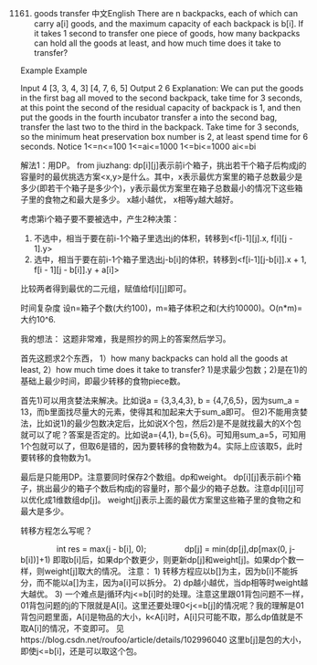 1161. goods transfer
中文English
There are n backpacks, each of which can carry a[i] goods, and the maximum capacity of each backpack is b[i]. If it takes 1 second to transfer one piece of goods, how many backpacks can hold all the goods at least, and how much time does it take to transfer?

Example
Example

Input
4
[3, 3, 4, 3]
[4, 7, 6, 5]
Output 2 6 
Explanation:
We can put the goods in the first bag all moved to the second backpack, take time for 3 seconds, at this point the second of the residual capacity of backpack is 1, and then put the goods in the fourth incubator transfer a into the second bag, transfer the last two to the third in the backpack. Take time for 3 seconds, so the minimum heat preservation box number is 2, at least spend time for 6 seconds.
Notice
1<=n<=100
1<=ai<=1000
1<=bi<=1000
ai<=bi

解法1：用DP。
from jiuzhang:
dp[i][j]表示前i个箱子，挑出若干个箱子后构成j的容量时的最优挑选方案<x,y>是什么。其中，x表示最优方案里的箱子总数最少是多少(即若干个箱子是多少个)，y表示最优方案里在箱子总数最小的情况下这些箱子里的食物之和最大是多少。
x越小越优，
x相等y越大越好。

考虑第i个箱子要不要被选中，产生2种决策：
1) 不选中，相当于要在前i-1个箱子里选出j的体积，转移到<f[i-1][j].x, f[i][j - 1].y>
2) 选中，相当于要在前i-1个箱子里选出j-b[i]的体积，转移到<f[i-1][j-b[i]].x + 1, f[i - 1][j - b[i]].y + a[i]>

比较两者得到最优的二元组，赋值给f[i][j]即可。

时间复杂度
设n=箱子个数(大约100)，m=箱子体积之和(大约10000)。O(n*m)=大约10^6.

我的想法：
这题非常难，我是照抄的网上的答案然后学习。

首先这题求2个东西，
1）how many backpacks can hold all the goods at least, 
2）how much time does it take to transfer?
1)是求最少包数；2)是在1)的基础上最少时间，即最少转移的食物piece数。

首先1)可以用贪婪法来解决。比如说a = {3,3,4,3}, b = {4,7,6,5}，因为sum_a = 13，而b里面找尽量大的元素，使得其和加起来大于sum_a即可。
但2)不能用贪婪法，比如说1)的最少包数决定后，比如说X个包，然后2)是不是就找最大的X个包就可以了呢？答案是否定的。比如说a={4,1}, b={5,6}。可知用sum_a=5，可知用1个包就可以了，但取6是错的，因为要转移的食物数为4。实际上应该取5，此时要转移的食物数为1。

最后是只能用DP。注意要同时保存2个数组。dp和weight。
dp[i][j]表示前i个箱子，挑出最少的箱子个数后构成j的容量时，那个最少的箱子总数。注意dp[i][j]可以优化成1维数组dp[j]。
weight[j]表示上面的最优方案里这些箱子里的食物之和最大是多少。

转移方程怎么写呢？

                int res = max(j - b[i], 0);
                dp[j] = min(dp[j],dp[max(0, j-b[i])]+1)
即取b[i]后，如果dp个数更少，则更新dp[j]和weight[j]。如果dp个数一样，则weight[j]取大的情况。
注意：
1) 转移方程应以b[]为主，因为b[i]不能拆分，而不能以a[]为主，因为a[i]可以拆分。
2) dp越小越优，当dp相等时weight越大越优。
3) 一个难点是j循环内j<=b[i]时的处理。注意这里跟01背包问题不一样，01背包问题的j的下限就是A[i]。这里还要处理0<j<=b[j]的情况呢？我的理解是01背包问题里面，A[i]是物品的大小，k<A[i]时，A[i]只可能不取，那么dp值就是不取A[i]的情况，不变即可。
见https://blog.csdn.net/roufoo/article/details/102996040
这里b[j]是包的大小，即使j<=b[i]，还是可以取这个包。



